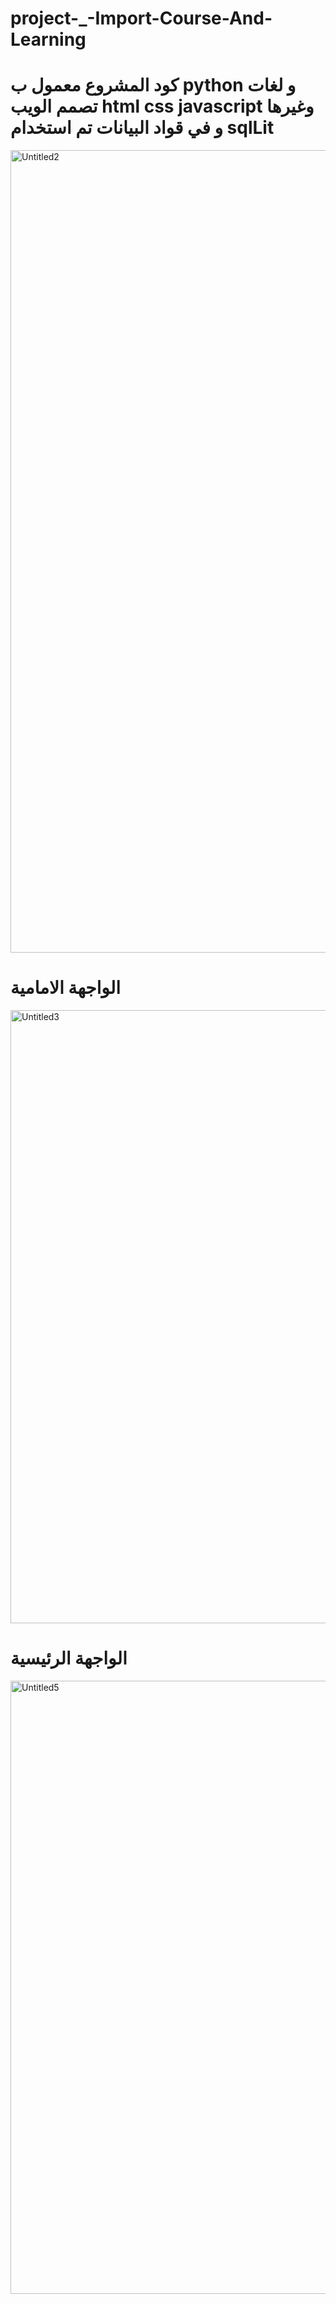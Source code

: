 # project-_-Import-Course-And-Learning

# كود المشروع معمول ب python و لغات تصمم الويب html css javascript وغيرها و في قواد البيانات تم استخدام sqlLit
<img width="1920" height="1284" alt="Untitled2" src="https://github.com/user-attachments/assets/6e15e9fb-d4d1-447f-a711-19744e461ab9" />

# الواجهة الامامية 
<img width="1849" height="981" alt="Untitled3" src="https://github.com/user-attachments/assets/b3a8f733-87ad-4703-9dd8-f9bc500badec" />

# الواجهة الرئيسية
<img width="1895" height="981" alt="Untitled5" src="https://github.com/user-attachments/assets/6a7ed80c-d487-4c81-bd11-b8d69603681e" />
